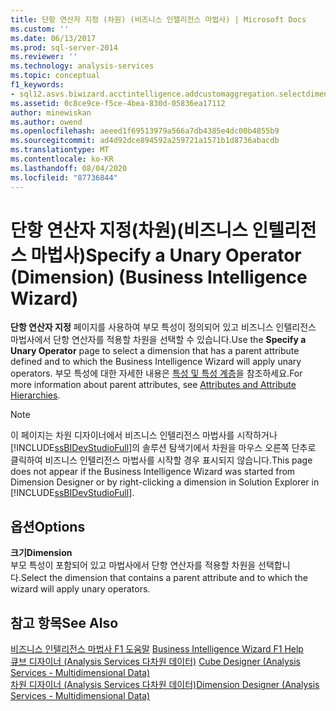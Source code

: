 ```yaml
---
title: 단항 연산자 지정 (차원) (비즈니스 인텔리전스 마법사) | Microsoft Docs
ms.custom: ''
ms.date: 06/13/2017
ms.prod: sql-server-2014
ms.reviewer: ''
ms.technology: analysis-services
ms.topic: conceptual
f1_keywords:
- sql12.asvs.biwizard.acctintelligence.addcustomaggregation.selectdimension.f1
ms.assetid: 0c8ce9ce-f5ce-4bea-830d-05836ea17112
author: minewiskan
ms.author: owend
ms.openlocfilehash: aeeed1f69513979a566a7db4385e4dc00b4855b9
ms.sourcegitcommit: ad4d92dce894592a259721a1571b1d8736abacdb
ms.translationtype: MT
ms.contentlocale: ko-KR
ms.lasthandoff: 08/04/2020
ms.locfileid: "87736844"
---
```

# <a name="specify-a-unary-operator-dimension-business-intelligence-wizard"></a><span data-ttu-id="fab54-102">단항 연산자 지정(차원)(비즈니스 인텔리전스 마법사)</span><span class="sxs-lookup"><span data-stu-id="fab54-102">Specify a Unary Operator (Dimension) (Business Intelligence Wizard)</span></span>
  <span data-ttu-id="fab54-103">**단항 연산자 지정** 페이지를 사용하여 부모 특성이 정의되어 있고 비즈니스 인텔리전스 마법사에서 단항 연산자를 적용할 차원을 선택할 수 있습니다.</span><span class="sxs-lookup"><span data-stu-id="fab54-103">Use the **Specify a Unary Operator** page to select a dimension that has a parent attribute defined and to which the Business Intelligence Wizard will apply unary operators.</span></span> <span data-ttu-id="fab54-104">부모 특성에 대한 자세한 내용은 [특성 및 특성 계층](multidimensional-models-olap-logical-dimension-objects/attributes-and-attribute-hierarchies.md)을 참조하세요.</span><span class="sxs-lookup"><span data-stu-id="fab54-104">For more information about parent attributes, see [Attributes and Attribute Hierarchies](multidimensional-models-olap-logical-dimension-objects/attributes-and-attribute-hierarchies.md).</span></span>  
  
> [!NOTE]  
>  <span data-ttu-id="fab54-105">이 페이지는 차원 디자이너에서 비즈니스 인텔리전스 마법사를 시작하거나 [!INCLUDE[ssBIDevStudioFull](../includes/ssbidevstudiofull-md.md)]의 솔루션 탐색기에서 차원을 마우스 오른쪽 단추로 클릭하여 비즈니스 인텔리전스 마법사를 시작할 경우 표시되지 않습니다.</span><span class="sxs-lookup"><span data-stu-id="fab54-105">This page does not appear if the Business Intelligence Wizard was started from Dimension Designer or by right-clicking a dimension in Solution Explorer in [!INCLUDE[ssBIDevStudioFull](../includes/ssbidevstudiofull-md.md)].</span></span>  
  
## <a name="options"></a><span data-ttu-id="fab54-106">옵션</span><span class="sxs-lookup"><span data-stu-id="fab54-106">Options</span></span>  
 <span data-ttu-id="fab54-107">**크기**</span><span class="sxs-lookup"><span data-stu-id="fab54-107">**Dimension**</span></span>  
 <span data-ttu-id="fab54-108">부모 특성이 포함되어 있고 마법사에서 단항 연산자를 적용할 차원을 선택합니다.</span><span class="sxs-lookup"><span data-stu-id="fab54-108">Select the dimension that contains a parent attribute and to which the wizard will apply unary operators.</span></span>  
  
## <a name="see-also"></a><span data-ttu-id="fab54-109">참고 항목</span><span class="sxs-lookup"><span data-stu-id="fab54-109">See Also</span></span>  
 <span data-ttu-id="fab54-110">[비즈니스 인텔리전스 마법사 F1 도움말](business-intelligence-wizard-f1-help.md) </span><span class="sxs-lookup"><span data-stu-id="fab54-110">[Business Intelligence Wizard F1 Help](business-intelligence-wizard-f1-help.md) </span></span>  
 <span data-ttu-id="fab54-111">[큐브 디자이너 &#40;Analysis Services 다차원 데이터&#41;](cube-designer-analysis-services-multidimensional-data.md) </span><span class="sxs-lookup"><span data-stu-id="fab54-111">[Cube Designer &#40;Analysis Services - Multidimensional Data&#41;](cube-designer-analysis-services-multidimensional-data.md) </span></span>  
 [<span data-ttu-id="fab54-112">차원 디자이너 &#40;Analysis Services 다차원 데이터&#41;</span><span class="sxs-lookup"><span data-stu-id="fab54-112">Dimension Designer &#40;Analysis Services - Multidimensional Data&#41;</span></span>](dimension-designer-analysis-services-multidimensional-data.md)  
  
  

